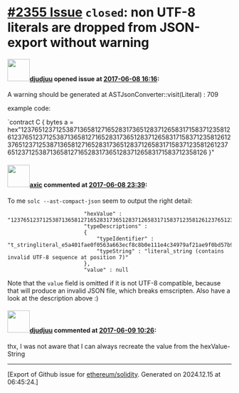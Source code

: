 # [\#2355 Issue](https://github.com/ethereum/solidity/issues/2355) `closed`: non UTF-8 literals are dropped from JSON-export without warning

#### <img src="https://avatars.githubusercontent.com/u/9882716?v=4" width="50">[djudjuu](https://github.com/djudjuu) opened issue at [2017-06-08 16:16](https://github.com/ethereum/solidity/issues/2355):

A warning should be generated at 
ASTJsonConverter::visit(Literal) : 709


example code:

`contract C {
  bytes a = hex"1237651237125387136581271652831736512837126583171583712358126123765123712538713658127165283173651283712658317158371235812612376512371253871365812716528317365128371265831715837123581261237651237125387136581271652831736512837126583171583712358126
}"


#### <img src="https://avatars.githubusercontent.com/u/20340?v=4" width="50">[axic](https://github.com/axic) commented at [2017-06-08 23:39](https://github.com/ethereum/solidity/issues/2355#issuecomment-307256458):

To me `solc --ast-compact-json` seem to output the right detail:

```
						"hexValue" : "1237651237125387136581271652831736512837126583171583712358126123765123712538713658127165283173651283712658317158371235812612376512371253871365812716528317365128371265831715837123581261237651237125387136581271652831736512837126583171583712358126",
						"typeDescriptions" : 
						{
							"typeIdentifier" : "t_stringliteral_e5a401fae0f0563a663ecf8c8b0e111e4c34979af21ae9f0bd57b92ded737bda",
							"typeString" : "literal_string (contains invalid UTF-8 sequence at position 7)"
						},
						"value" : null
```

Note that the `value` field is omitted if it is not UTF-8 compatible, because that will produce an invalid JSON file, which breaks emscripten. Also have a look at the description above :)

#### <img src="https://avatars.githubusercontent.com/u/9882716?v=4" width="50">[djudjuu](https://github.com/djudjuu) commented at [2017-06-09 10:26](https://github.com/ethereum/solidity/issues/2355#issuecomment-307354158):

thx, I was not aware that I can always recreate the value from the hexValue-String


-------------------------------------------------------------------------------



[Export of Github issue for [ethereum/solidity](https://github.com/ethereum/solidity). Generated on 2024.12.15 at 06:45:24.]
